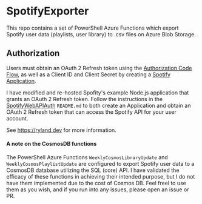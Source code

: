 # SpotifyExporter

This repo contains a set of PowerShell Azure Functions which export Spotify user data (playlists, user library) to .csv files on Azure Blob Storage.

## Authorization
Users must obtain an OAuth 2 Refresh token using the [Authorization Code Flow](https://developer.spotify.com/documentation/general/guides/authorization-guide/#authorization-code-flow), as well as a Client ID and Client Secret by creating a [Spotify Application](https://developer.spotify.com/documentation/general/guides/app-settings/).

I have modified and re-hosted Spofity's example Node.js application that grants an OAuth 2 Refresh token. Follow the instructions in the [SpotifyWebAPIAuth](https://github.com/RylandDeGregory/SpotifyWebAPIAuth) `README.md` to both create an Application and obtain an OAuth 2 Refresh token that can access the Spotify API for your user account.

See https://ryland.dev for more information.


#### A note on the CosmosDB functions

The PowerShell Azure Functions `WeeklyCosmosLibraryUpdate` and `WeeklyCosmosPlaylistUpdate` are configured to export Spotify user data to a CosmosDB database utilizing the SQL (core) API. I have validated the efficacy of these functions in achieving their intended purpose, but I do not have them implemented due to the cost of Cosmos DB. Feel freel to use them as you wish, and if you run into any issues, please open an issue or PR.
